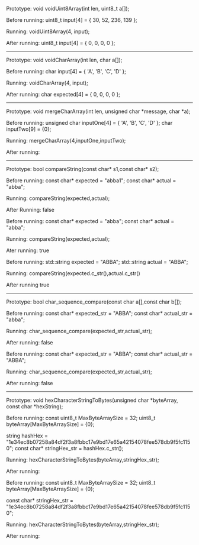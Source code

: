 Prototype: void voidUint8Array(int len, uint8_t a[]);

Before running:
uint8_t input[4] = { 30,  52, 236, 139 };

Running:
voidUint8Array(4, input);

After running:
uint8_t input[4] = { 0,  0, 0, 0 };

------------------------------------------------------------
Prototype: void voidCharArray(int len, char a[]);

Before running:
char input[4] = { 'A',  'B', 'C', 'D' };

Running:
voidCharArray(4, input);

After running:
char expected[4] = { 0,  0, 0, 0 };

------------------------------------------------------------
Prototype: void mergeCharArray(int len, unsigned char *message, char *a);

Before running:
unsigned char inputOne[4] = { 'A', 'B', 'C', 'D' };
char inputTwo[9] = {0};

Running:
mergeCharArray(4,inputOne,inputTwo);

After running:



------------------------------------------------------------
Prototype: bool compareString(const char* s1,const  char* s2);

Before running:
const char* expected = "abba1";
const char* actual = "abba";

Running:
compareString(expected,actual);

After Running:
false

Before running:
const char* expected = "abba";
const char* actual = "abba";

Running:
compareString(expected,actual);

Ater running:
true

Before running:
std::string expected = "ABBA";
std::string actual = "ABBA";

Running:
compareString(expected.c_str(),actual.c_str()

After running
true

------------------------------------------------------------
Prototype: bool char_sequence_compare(const char a[],const char b[]);

Before running:
const char* expected_str = "ABBA";
const char* actual_str = "abba";

Running:
char_sequence_compare(expected_str,actual_str);

After running:
false

Before running:
const char* expected_str = "ABBA";
const char* actual_str = "ABBA";

Running:
char_sequence_compare(expected_str,actual_str);

After running:
false

------------------------------------------------------------
Prototype: void hexCharacterStringToBytes(unsigned char *byteArray, const char *hexString);

Before running:
const uint8_t MaxByteArraySize = 32;
uint8_t byteArray[MaxByteArraySize] = {0};

string hashHex = "1e34ec8b07258a84df2f3a8fbbc17e9bd17e65a42154078fee578db9f5fc1150";
const char* stringHex_str = hashHex.c_str();

Running:
hexCharacterStringToBytes(byteArray,stringHex_str);

After running:

Before running:
const uint8_t MaxByteArraySize = 32;
uint8_t byteArray[MaxByteArraySize] = {0};

const char* stringHex_str = "1e34ec8b07258a84df2f3a8fbbc17e9bd17e65a42154078fee578db9f5fc1150";

Running:
hexCharacterStringToBytes(byteArray,stringHex_str);

After running:




